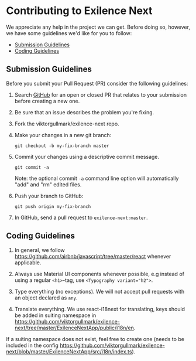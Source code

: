 # Contributing to Exilence Next

We appreciate any help in the project we can get. Before doing so, however, we have some guidelines we'd like for you to follow:

 - [Submission Guidelines](#submit)
 - [Coding Guidelines](#coding)

## Submission Guidelines

Before you submit your Pull Request (PR) consider the following guidelines:

1. Search [GitHub](https://github.com/viktorgullmark/exilence-next/pulls) for an open or closed PR
  that relates to your submission before creating a new one.
1. Be sure that an issue describes the problem you're fixing.
1. Fork the viktorgullmark/exilence-next repo.
1. Make your changes in a new git branch:

     ```shell
     git checkout -b my-fix-branch master
     ```

1. Commit your changes using a descriptive commit message.

     ```shell
     git commit -a
     ```
    Note: the optional commit `-a` command line option will automatically "add" and "rm" edited files.

1. Push your branch to GitHub:

    ```shell
    git push origin my-fix-branch
    ```

1. In GitHub, send a pull request to `exilence-next:master`.

## Coding Guidelines

1. In general, we follow https://github.com/airbnb/javascript/tree/master/react whenever applicable. 

2. Always use Material UI components whenever possible, e.g instead of using a regular `<h1>`-tag, use `<Typography variant="h2">`.

3. Type everything (no exceptions). We will not accept pull requests with an object declared as `any`.

4. Translate everything. We use react-i18next for translating, keys should be added in suiting namespace in 
https://github.com/viktorgullmark/exilence-next/tree/master/ExilenceNextApp/public/i18n/en. 

If a suiting namespace does not exist, feel free to create one (needs to be included in the config https://github.com/viktorgullmark/exilence-next/blob/master/ExilenceNextApp/src/i18n/index.ts).
